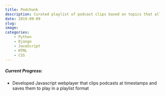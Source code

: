 ```yaml
---
title: Podchunk
description: Curated playlist of podcast clips based on topics that allows you to listen to only information you are interested in in a podcast format
date: 2019-09-09
slug:
image:
categories:
    - Python
    - Django
    - JavaScript
    - HTML
    - CSS
---
```


##### Current Progress:
* Developed Javascript webplayer that clips podcasts at timestamps and saves them to play in a playlist format
